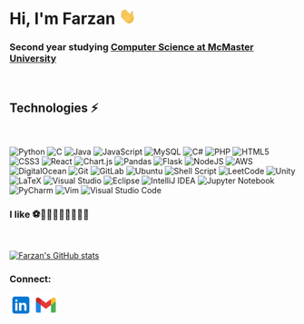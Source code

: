 
  

# Hi, I'm Farzan <img src="https://raw.githubusercontent.com/farzanali/farzanali/main/media/wave.gif"  width="30px">

### Second year studying <a  href="https://future.mcmaster.ca/programs/computer-science/">Computer Science at McMaster University</a>  
<br>

## Technologies ⚡  
<br>

![Python](https://img.shields.io/badge/python-3670A0?style=plastic&logo=appveyor&logo=python&logoColor=ffdd54) ![C](https://img.shields.io/badge/c-%2300599C.svg?style=flat&logo=appveyor&logo=c&logoColor=white) ![Java](https://img.shields.io/badge/java-%23ED8B00.svg?style=flat&logo=appveyor&logo=java&logoColor=white) ![JavaScript](https://img.shields.io/badge/javascript-%23323330.svg?style=flat&logo=appveyor&logo=javascript&logoColor=%23F7DF1E) ![MySQL](https://img.shields.io/badge/mysql-%2300f.svg?style=flat&logo=appveyor&logo=mysql&logoColor=white) ![C#](https://img.shields.io/badge/c%23-%23239120.svg?style=flat&logo=appveyor&logo=c-sharp&logoColor=white) ![PHP](https://img.shields.io/badge/php-%23777BB4.svg?style=flat&logo=appveyor&logo=php&logoColor=white) ![HTML5](https://img.shields.io/badge/html5-%23E34F26.svg?style=flat&logo=appveyor&logo=html5&logoColor=white) ![CSS3](https://img.shields.io/badge/css3-%231572B6.svg?style=flat&logo=appveyor&logo=css3&logoColor=white) ![React](https://img.shields.io/badge/react-%2320232a.svg?style=flat&logo=appveyor&logo=react&logoColor=%2361DAFB) ![Chart.js](https://img.shields.io/badge/chart.js-F5788D.svg?style=flat&logo=appveyor&logo=chart.js&logoColor=white) ![Pandas](https://img.shields.io/badge/pandas-%23150458.svg?style=flat&logo=appveyor&logo=pandas&logoColor=white) ![Flask](https://img.shields.io/badge/flask-%23000.svg?style=flat&logo=appveyor&logo=flask&logoColor=white) ![NodeJS](https://img.shields.io/badge/node.js-6DA55F?style=flat&logo=appveyor&logo=node.js&logoColor=white) ![AWS](https://img.shields.io/badge/AWS-%23FF9900.svg?style=flat&logo=appveyor&logo=amazon-aws&logoColor=white) ![DigitalOcean](https://img.shields.io/badge/DigitalOcean-%230167ff.svg?style=flat&logo=appveyor&logo=digitalOcean&logoColor=white) ![Git](https://img.shields.io/badge/git-%23F05033.svg?style=flat&logo=appveyor&logo=git&logoColor=white) ![GitLab](https://img.shields.io/badge/gitlab-%23181717.svg?style=flat&logo=appveyor&logo=gitlab&logoColor=white) ![Ubuntu](https://img.shields.io/badge/Ubuntu-E95420?style=flat&logo=appveyor&logo=ubuntu&logoColor=white) ![Shell Script](https://img.shields.io/badge/shell_script-%23121011.svg?style=flat&logo=appveyor&logo=gnu-bash&logoColor=white) ![LeetCode](https://img.shields.io/badge/LeetCode-000000?style=flat&logo=appveyor&logo=LeetCode&logoColor=#d16c06) ![Unity](https://img.shields.io/badge/unity-%23000000.svg?style=flat&logo=appveyor&logo=unity&logoColor=white) ![LaTeX](https://img.shields.io/badge/latex-%23008080.svg?style=flat&logo=appveyor&logo=latex&logoColor=white) ![Visual Studio](https://img.shields.io/badge/Visual%20Studio-5C2D91.svg?style=flat&logo=appveyor&logo=visual-studio&logoColor=white) ![Eclipse](https://img.shields.io/badge/Eclipse-FE7A16.svg?style=flat&logo=appveyor&logo=Eclipse&logoColor=white) ![IntelliJ IDEA](https://img.shields.io/badge/IntelliJIDEA-000000.svg?style=flat&logo=appveyor&logo=intellij-idea&logoColor=white) ![Jupyter Notebook](https://img.shields.io/badge/jupyter-%23FA0F00.svg?style=flat&logo=appveyor&logo=jupyter&logoColor=white) ![PyCharm](https://img.shields.io/badge/pycharm-143?style=flat&logo=appveyor&logo=pycharm&logoColor=black&color=black&labelColor=green) ![Vim](https://img.shields.io/badge/VIM-%2311AB00.svg?style=flat&logo=appveyor&logo=vim&logoColor=white) ![Visual Studio Code](https://img.shields.io/badge/Visual%20Studio%20Code-0078d7.svg?style=flat&logo=appveyor&logo=visual-studio-code&logoColor=white)
<br>

### I like ⚽🏓🏐🏋️‍♂️🏊‍♂️⛳🎾
<br>

[![Farzan's GitHub stats](https://github-readme-stats.vercel.app/api?username=FarzanAli)](https://github.com/anuraghazra/github-readme-stats)

### Connect:
[<img src="https://raw.githubusercontent.com/farzanali/farzanali/main/media/linkedin.png" width="40px">](https://www.linkedin.com/in/farzan-ali/)
[<img src="https://raw.githubusercontent.com/farzanali/farzanali/main/media/gmail.png" width="40px">](mailto:faisaf2@mcmaster.ca)
